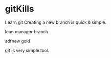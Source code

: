 # gitKills
Learn git
Creating a new branch is quick & simple.

lean manager branch

sdfnew gold

git is very simple tool.
